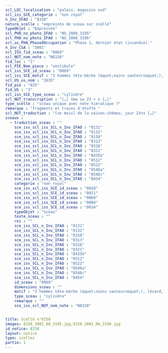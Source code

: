 ```yaml
---
scl_LOC_localisation : "palais, magasins sud"
scl_iss_SCE_categorie : "non royal"
n_Inv_IFAO : "8158"
nature_scelle : "empreinte de sceau sur scellé"
typeObjet : "Empreinte"
scl_PHO_no_photo_IFAO : "NU_2008_3195"
scl_PHO_no_photo_IFAO : "NU_2008_3196"
scl_us_PHA_PhasedOccupation : "Phase 1, dernier état (incendié)."
n_Inv_CSA : "3001"
scl_ISS_fid_sceau : "0069"
scl_NOT_nom_note : "N8158"
fid_loc : "1"
scl_PIE_Nom_piece : "vestibule"
scl_iss_SCE_id_sceau : "0069"
scl_iss_SCE_motif : "3 hommes tête-bêche (&quot;nains sauteurs&quot;), lézard, insecte, symbole bat, singe, gazelle ou faon couché,…"
scl_US_us_nom : "2635"
fid_pie : "825"
fid_US : "3"
scl_iss_SCE_type_sceau : "cylindre"
scl_NOT_transcription : "[…] šmw sw 23 + x […]"
type_scelle : "sceau unique avec note hiératique ?"
remarque : "fragments et traces d'étoffe "
scl_NOT_traduction : "[xe mois] de la saison-chémou, jour 23+x […]"
sceaux :
  - traduction_sceau : ""
    sce_iss_scl_iss_SCL_n_Inv_IFAO : "8131"
    sce_iss_scl_iss_SCL_n_Inv_IFAO : "8132"
    sce_iss_scl_iss_SCL_n_Inv_IFAO : "8158"
    sce_iss_scl_iss_SCL_n_Inv_IFAO : "8313"
    sce_iss_scl_iss_SCL_n_Inv_IFAO : "8316"
    sce_iss_scl_iss_SCL_n_Inv_IFAO : "8321"
    sce_iss_scl_iss_SCL_n_Inv_IFAO : "8435b"
    sce_iss_scl_iss_SCL_n_Inv_IFAO : "8512"
    sce_iss_scl_iss_SCL_n_Inv_IFAO : "8522"
    sce_iss_scl_iss_SCL_n_Inv_IFAO : "8546a"
    sce_iss_scl_iss_SCL_n_Inv_IFAO : "8546c"
    sce_iss_scl_iss_SCL_n_Inv_IFAO : "8454"
    categorie : "non royal"
    sce_iss_scl_iss_SCE_id_sceau : "0010"
    sce_iss_scl_iss_SCE_id_sceau : "0011"
    sce_iss_scl_iss_SCE_id_sceau : "0069"
    sce_iss_scl_iss_SCE_id_sceau : "0084"
    sce_iss_scl_iss_SCE_id_sceau : "0034"
    typeObjet : "Sceau"
    texte_sceau : ""
    roi : ""
    sce_iss_SCL_n_Inv_IFAO : "8131"
    sce_iss_SCL_n_Inv_IFAO : "8132"
    sce_iss_SCL_n_Inv_IFAO : "8158"
    sce_iss_SCL_n_Inv_IFAO : "8313"
    sce_iss_SCL_n_Inv_IFAO : "8316"
    sce_iss_SCL_n_Inv_IFAO : "8321"
    sce_iss_SCL_n_Inv_IFAO : "8435b"
    sce_iss_SCL_n_Inv_IFAO : "8512"
    sce_iss_SCL_n_Inv_IFAO : "8522"
    sce_iss_SCL_n_Inv_IFAO : "8546a"
    sce_iss_SCL_n_Inv_IFAO : "8546c"
    sce_iss_SCL_n_Inv_IFAO : "8454"
    id_sceau : "0069"
    dimensions_sceau : ""
    motif : "3 hommes tête-bêche (&quot;nains sauteurs&quot;), lézard, insecte, symbole bat, singe, gazelle ou faon couché,…"
    type_sceau : "cylindre"
    remarque : ""
    sce_iss_scl_NOT_nom_note : "N8158"


title: Scellé n°8158
images: 8158_3001_08_3195.jpg,8158_3001_08_3196.jpg
id_notice: 8158
layout: notice
type: scelles
partie: 1
---
```

